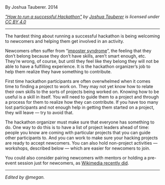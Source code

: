 By Joshua Tauberer. 2014

[_"How to run a successful Hackathon"_](https://hackathon.guide/) _by_ [_Joshua Tauberer_](https://razor.occams.info/) _is licensed under_ [_CC BY 4.0_](http://creativecommons.org/licenses/by/4.0)

---

The hardest thing about running a successful hackathon is being welcoming to newcomers and helping them get involved in an activity.

Newcomers often suffer from “[imposter syndrome](https://en.wikipedia.org/wiki/Impostor_syndrome)”, the feeling that they don’t belong because they don’t have skills, aren’t smart enough, etc. They’re wrong, of course, but until they feel like they belong they will not be able to have a fulfilling experience. It is the hackathon organizer’s job to help them realize they have something to contribute.

First time hackathon participants are often overwhelmed when it comes time to finding a project to work on. They may not yet know how to relate their own skills to the sorts of projects being worked on. Knowing how to be useful is a skill in itself. You will need to guide them to a project and through a process for them to realize how they can contribute. If you have too many lost participants and not enough help in getting them started on a project, they will leave — try to avoid that.

The hackathon organizer must make sure that everyone has something to do. One way to do this is to have a list of project leaders ahead of time: people you know are coming with particular projects that you can guide other participants to. And you can work to make sure your hacking projects are ready to accept newcomers. You can also hold non-project activities — workshops, described below — which are easier for newcomers to join.

You could also consider pairing newcomers with mentors or holding a pre-event session just for newcomers, as [Wikimedia recently did](https://blog.wikimedia.org/2017/05/31/vienna-hackathon-learnings/).

---

_Edited by @megan._